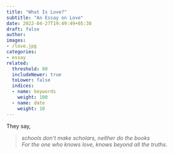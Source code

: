 ```yaml
---
title: "What Is Love?"
subtitle: "An Essay on Love"
date: 2022-04-27T19:49:49+05:30
draft: false
author:
images:
- /love.jpg
categories:
- essay
related:
  threshold: 80
  includeNewer: true
  toLower: false
  indices:
  - name: keywords
    weight: 100
  - name: date
    weight: 10
---
```


They say, 
> *schools don't make scholars, neither do the books<br>
For the one who knows love, knows beyond all the truths.*
